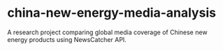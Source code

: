 # china-new-energy-media-analysis
A research project comparing global media coverage of Chinese new energy products using NewsCatcher API.
